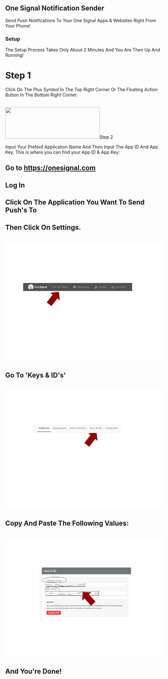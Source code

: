 ## One Signal Notification Sender

Send Push Notifications To Your One Signal Apps & Websites Right From Your Phone!

### Setup

The Setup Process Takes Only About 2 Minutes And You Are Then Up And Running!

# Step 1

Click On The Plus Symbol In The Top Right Corner Or The Floating Action Button In The Bottom Right Corner.

<br>
<img src="add_btns_png" width="300px" height="100px;"

# Step 2

Input Your Preferd Application Name And Then Input The App ID And App Key.
This is where you can find your App ID & App Key:
<br>
## Go to <a href="https://onesignal.com" target="blank">https://onesignal.com</a>

## Log In

## Click On The Application You Want To Send Push's To

## Then Click On Settings.
<br>

<img src="menu_bar.png">

## Go To 'Keys & ID's'
<br>

<img src="keys_id.png">

## Copy And Paste The Following Values:
<br>

<img src="keys.png">

## And You're Done!
